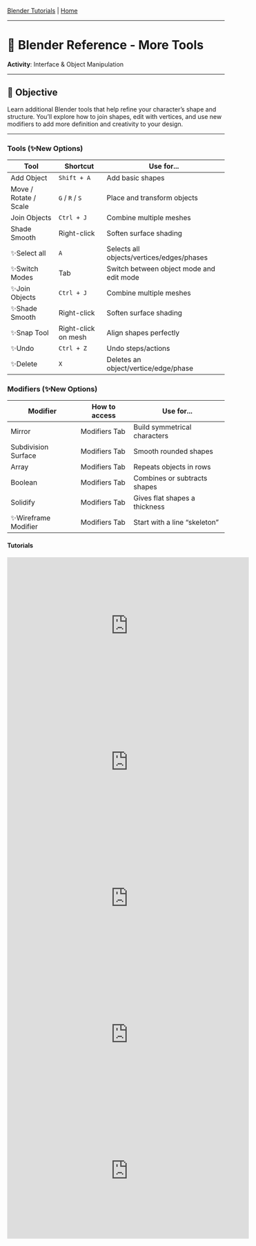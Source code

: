 [Blender Tutorials](README.md) | [Home](../../README.md)

-------------------------------------------------------------------------------

# 🧱 Blender Reference - More Tools  

**Activity**: Interface & Object Manipulation

---

## 🎯 Objective  
Learn additional Blender tools that help refine your character’s shape and structure. You’ll explore how to join shapes, edit with vertices, and use new modifiers to add more definition and creativity to your design.

---

### Tools (✨New Options)

| Tool                      | Shortcut               | Use for...                               |
|---------------------------|------------------------|------------------------------------------|
| Add Object                | `Shift + A`            | Add basic shapes                         |
| Move / Rotate / Scale     | `G` / `R` / `S`        | Place and transform objects              |
| Join Objects              | `Ctrl + J`             | Combine multiple meshes                  |
| Shade Smooth              | Right-click            | Soften surface shading                   |
| ✨Select all              | `A`                    | Selects all objects/vertices/edges/phases|
| ✨Switch Modes            | Tab                    | Switch between object mode and edit mode |
| ✨Join Objects            | `Ctrl + J`             | Combine multiple meshes                  |
| ✨Shade Smooth            | Right-click            | Soften surface shading                   |
| ✨Snap Tool               | Right-click on mesh    | Align shapes perfectly                   |
| ✨Undo                    | `Ctrl + Z`             | Undo steps/actions                       |
| ✨Delete                  | `X`                    | Deletes an object/vertice/edge/phase                            |

### Modifiers (✨New Options)

| Modifier              | How to access   | Use for...                     |
|-----------------------|-----------------|--------------------------------|
| Mirror                | Modifiers Tab   | Build symmetrical characters   |
| Subdivision Surface   | Modifiers Tab   | Smooth rounded shapes          |
| Array                 | Modifiers Tab   | Repeats objects in rows        |
| Boolean               | Modifiers Tab   | Combines or subtracts shapes   |
| Solidify              | Modifiers Tab   | Gives flat shapes a thickness  |
| ✨Wireframe Modifier  | Modifiers Tab   | Start with a line “skeleton”   |

#### Tutorials

<iframe width="560" height="315" src="https://www.youtube.com/embed/fuddZUv7MzA?si=FJaeF0xyqXQCo51u&amp;start=113" title="YouTube video player" frameborder="0" allow="accelerometer; autoplay; clipboard-write; encrypted-media; gyroscope; picture-in-picture; web-share" referrerpolicy="strict-origin-when-cross-origin" allowfullscreen></iframe>

<iframe width="560" height="315" src="https://www.youtube.com/embed/9zsoeV85yUk?si=S4OSa2sUklpqjNKo" title="YouTube video player" frameborder="0" allow="accelerometer; autoplay; clipboard-write; encrypted-media; gyroscope; picture-in-picture; web-share" referrerpolicy="strict-origin-when-cross-origin" allowfullscreen></iframe>

<iframe width="560" height="315" src="https://www.youtube.com/embed/o-bEbTGdIcQ?si=EtVJZGw82PGqjgC9" title="YouTube video player" frameborder="0" allow="accelerometer; autoplay; clipboard-write; encrypted-media; gyroscope; picture-in-picture; web-share" referrerpolicy="strict-origin-when-cross-origin" allowfullscreen></iframe>

<iframe width="560" height="315" src="https://www.youtube.com/embed/9gn_1V1sCS8?si=ZWJ2m8zSvTYSyMyk" title="YouTube video player" frameborder="0" allow="accelerometer; autoplay; clipboard-write; encrypted-media; gyroscope; picture-in-picture; web-share" referrerpolicy="strict-origin-when-cross-origin" allowfullscreen></iframe>

<iframe width="560" height="315" src="https://www.youtube.com/embed/FPLhz2X3axo?si=WQ7jD-3iiHGdHy1b" title="YouTube video player" frameborder="0" allow="accelerometer; autoplay; clipboard-write; encrypted-media; gyroscope; picture-in-picture; web-share" referrerpolicy="strict-origin-when-cross-origin" allowfullscreen></iframe>


